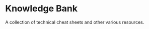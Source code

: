 <!--
                   __
                  /\ \           __
   ___     ___    \_\ \    ___  /\_\    ___
 /' _ `\  / __`\  /'_` \  / __`\\/\ \  / __`\
 /\ \/\ \/\ \L\ \/\ \L\ \/\ \L\ \\ \ \/\ \L\ \
 \ \_\ \_\ \____/\ \___,_\ \____/_\ \ \ \____/
  \/_/\/_/\/___/  \/__,_ /\/___//\ \_\ \/___/
                                \ \____/
                                 \/___/
-->

# Knowledge Bank

A collection of technical cheat sheets and other various resources.

